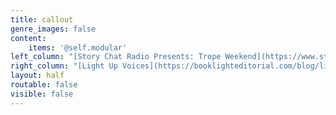 ```yaml
---
title: callout
genre_images: false
content:
    items: '@self.modular'
left_column: "[Story Chat Radio Presents: Trope Weekend](https://www.storychatradio.com/trope-weekend){.button .secondary-btn}\n\n[Monthly Writing Tips Round-Up](https://booklighteditorial.com/blog){.button .secondary-btn}\n\n[Editing Services](/services){.button .secondary-btn}\n\n[RevPit Annual Contest](https://reviseresub.com/){.button .secondary-btn}"
right_column: "[Light Up Voices](https://booklighteditorial.com/blog/light-up-voices){.button .secondary-btn}\n\n[Newsletter Sign-Up and Free Self-Editing Workbook](https://booklighteditorial.us15.list-manage.com/subscribe?u=41cbd1b3120b5a7852e2b113c&id=2186454ed1){.button .secondary-btn}\n\n[Story Chat Radio (Podcast)](https://www.storychatradio.com/){.button .secondary-btn}\n\n[Contact](/contact){.button .secondary-btn}"
layout: half
routable: false
visible: false
---
```


